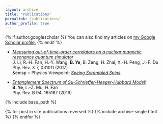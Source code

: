 ```yaml
---
layout: archive
title: "Publications"
permalink: /publications/
author_profile: true
---
```


{% if author.googlescholar %}
  You can also find my articles on <u><a href="{{author.googlescholar}}">my Google Scholar profile</a>.</u>
{% endif %}

* [_Measuring out-of-time-order correlators on a nuclear magnetic resonance quantum simulator_](https://physics.aps.org/articles/v10/82)  
J. Li, R.-H. Fan, H.-Y. Wang, __B. Ye__, B. Zeng, H. Zhai, X.-H. Peng, J.-F. Du
Phy. Rev. X 7, 031011 (2017)  
&emsp $\circ$ Physics Viewpoint: [_Seeing Scrambled Spins_](https://physics.aps.org/articles/v10/82)

* [_Entanglement Spectrum of Su-Schrieffer-Heeger-Hubbard Model_](http://journals.aps.org/prb/abstract/10.1103/PhysRevB.94.165167))  
__B. Ye__, L.-Z. Mu, H. Fan  
Phy. Rev. B 94, 165167 (2016)

{% include base_path %}

{% for post in site.publications reversed %}
  {% include archive-single.html %}
{% endfor %}
